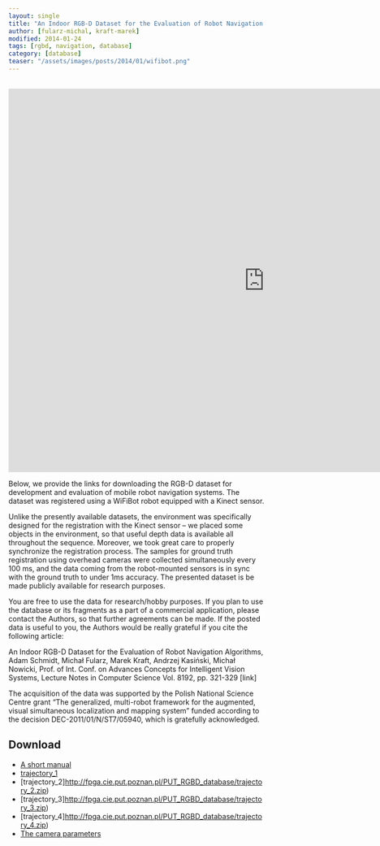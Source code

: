```yaml
---
layout: single
title: "An Indoor RGB-D Dataset for the Evaluation of Robot Navigation Algorithms"
author: [fularz-michal, kraft-marek]
modified: 2014-01-24
tags: [rgbd, navigation, database]
category: [database]
teaser: "/assets/images/posts/2014/01/wifibot.png"
---
```


<BR>
<iframe width="1007" height="755" src="https://www.youtube.com/embed/XIJvHiWisAc" title="YouTube video player" frameborder="0" allow="accelerometer; autoplay; clipboard-write; encrypted-media; gyroscope; picture-in-picture" allowfullscreen></iframe>

Below, we provide the links for downloading the RGB-D dataset for development and evaluation of mobile robot navigation systems. The dataset was registered using a WiFiBot robot equipped with a Kinect sensor. 

Unlike the presently available datasets, the environment was specifically designed for the registration with the Kinect sensor – we placed some objects in the environment, so that useful depth data is available all throughout the sequence. Moreover, we took great care to properly synchronize the registration process. The samples for ground truth registration using overhead cameras were collected simultaneously every 100 ms,  and the data coming from the robot-mounted sensors is in sync with the ground truth to under 1ms accuracy.  The presented dataset is be made publicly available for research purposes.

You are free to use the data for research/hobby purposes. If you plan to use the database or its fragments as a part of a commercial application, please contact the Authors, so that further agreements can be made. If the posted data is useful to you, the Authors would be really grateful if you cite the following article:

An Indoor RGB-D Dataset for the Evaluation of Robot Navigation Algorithms, Adam Schmidt, Michał Fularz, Marek Kraft, Andrzej Kasiński, Michał Nowicki, Prof. of Int. Conf. on Advances Concepts for Intelligent Vision Systems, Lecture Notes in Computer Science Vol. 8192, pp. 321-329 [link]

The acquisition of the data was  supported by the Polish National Science Centre grant  “The generalized, multi-robot framework for the augmented, visual simultaneous localization and mapping system” funded according to the decision DEC-2011/01/N/ST7/05940, which is gratefully acknowledged.

## Download

* [A short manual](http://fpga.cie.put.poznan.pl/PUT_RGBD_database/PUT_RGBD_database.pdf)
* [trajectory_1](http://fpga.cie.put.poznan.pl/PUT_RGBD_database/trajectory_1.zip)
* [trajectory_2]http://fpga.cie.put.poznan.pl/PUT_RGBD_database/trajectory_2.zip)
* [trajectory_3]http://fpga.cie.put.poznan.pl/PUT_RGBD_database/trajectory_3.zip)
* [trajectory_4]http://fpga.cie.put.poznan.pl/PUT_RGBD_database/trajectory_4.zip)
* [The camera parameters](http://fpga.cie.put.poznan.pl/PUT_RGBD_database/camera_data.txt)